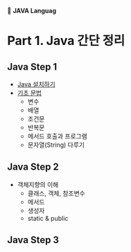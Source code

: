 :memo: **JAVA Languag**

Part 1. Java 간단 정리
======================

Java Step 1
-----------

-	[Java 설치하기](http://cherwoo.tistory.com/87)
-	[기초 문법](https://github.com/Munchurwoo/Programming_Languages_Cleanup/blob/master/Java/Java_Step1.md)
	-	변수
	-	배열
	-	조건문
	-	반복문
	-	메서드 호출과 프로그램
	-	문자열(String) 다루기

Java Step 2
-----------

-	객체지향의 이해
	-	클래스, 객체, 참조변수
	-	메서드
	-	생성자
	-	static & public

Java Step 3
-----------
